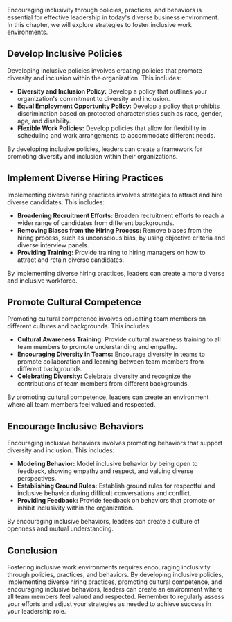 
Encouraging inclusivity through policies, practices, and behaviors is essential for effective leadership in today's diverse business environment. In this chapter, we will explore strategies to foster inclusive work environments.

Develop Inclusive Policies
--------------------------

Developing inclusive policies involves creating policies that promote diversity and inclusion within the organization. This includes:

* **Diversity and Inclusion Policy:** Develop a policy that outlines your organization's commitment to diversity and inclusion.
* **Equal Employment Opportunity Policy:** Develop a policy that prohibits discrimination based on protected characteristics such as race, gender, age, and disability.
* **Flexible Work Policies:** Develop policies that allow for flexibility in scheduling and work arrangements to accommodate different needs.

By developing inclusive policies, leaders can create a framework for promoting diversity and inclusion within their organizations.

Implement Diverse Hiring Practices
----------------------------------

Implementing diverse hiring practices involves strategies to attract and hire diverse candidates. This includes:

* **Broadening Recruitment Efforts:** Broaden recruitment efforts to reach a wider range of candidates from different backgrounds.
* **Removing Biases from the Hiring Process:** Remove biases from the hiring process, such as unconscious bias, by using objective criteria and diverse interview panels.
* **Providing Training:** Provide training to hiring managers on how to attract and retain diverse candidates.

By implementing diverse hiring practices, leaders can create a more diverse and inclusive workforce.

Promote Cultural Competence
---------------------------

Promoting cultural competence involves educating team members on different cultures and backgrounds. This includes:

* **Cultural Awareness Training:** Provide cultural awareness training to all team members to promote understanding and empathy.
* **Encouraging Diversity in Teams:** Encourage diversity in teams to promote collaboration and learning between team members from different backgrounds.
* **Celebrating Diversity:** Celebrate diversity and recognize the contributions of team members from different backgrounds.

By promoting cultural competence, leaders can create an environment where all team members feel valued and respected.

Encourage Inclusive Behaviors
-----------------------------

Encouraging inclusive behaviors involves promoting behaviors that support diversity and inclusion. This includes:

* **Modeling Behavior:** Model inclusive behavior by being open to feedback, showing empathy and respect, and valuing diverse perspectives.
* **Establishing Ground Rules:** Establish ground rules for respectful and inclusive behavior during difficult conversations and conflict.
* **Providing Feedback:** Provide feedback on behaviors that promote or inhibit inclusivity within the organization.

By encouraging inclusive behaviors, leaders can create a culture of openness and mutual understanding.

Conclusion
----------

Fostering inclusive work environments requires encouraging inclusivity through policies, practices, and behaviors. By developing inclusive policies, implementing diverse hiring practices, promoting cultural competence, and encouraging inclusive behaviors, leaders can create an environment where all team members feel valued and respected. Remember to regularly assess your efforts and adjust your strategies as needed to achieve success in your leadership role.
